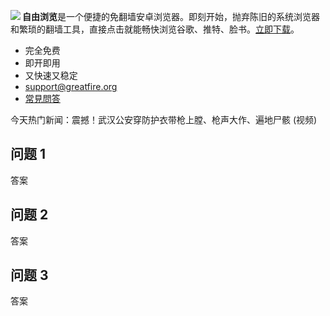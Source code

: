 <a href="https://bitbucket.org/greatfire/wiki/raw/bed9647b7cf3509dd47d3775d7836da43e5438a5/FreeBrowser.apk" name="a"><img align="left" src="https://bitbucket.org/greatfire/test/raw/861296f1a313e654e12b1a47ea7be9954397883a/qr.png"></a>

<strong>自由浏览</strong>是一个便捷的免翻墙安卓浏览器。即刻开始，抛弃陈旧的系统浏览器和繁琐的翻墙工具，直接点击就能畅快浏览谷歌、推特、脸书。<a href="https://bitbucket.org/greatfire/wiki/raw/bed9647b7cf3509dd47d3775d7836da43e5438a5/FreeBrowser.apk">立即下载</a>。

- 完全免费
- 即开即用
- 又快速又稳定
- support@greatfire.org
- <a href="README.md#faq">常見問答</a>

今天热门新闻：震撼！武汉公安穿防护衣带枪上膛、枪声大作、遍地尸骸 (视频)

## 问题 1
<a name="faq"></a>
答案

## 问题 2
答案

## 问题 3
答案
